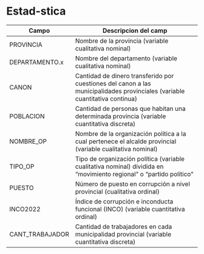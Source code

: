 # Estad-stica
| Campo | Descripcion del camp |
|----------|----------|
| PROVINCIA   | Nombre de la provincia (variable cualitativa nominal)  |   
| DEPARTAMENTO.x   | Nombre del departamento (variable cualitativa nominal)  |    
|CANON  |Cantidad de dinero transferido por cuestiones del canon a las municipalidades provinciales (variable cuantitativa continua) |  
|POBLACION|Cantidad de personas que habitan una determinada provincia (variable cuantitativa discreta) | 
|NOMBRE_OP | Nombre de la organización política a la cual pertenece el alcalde provincial (variable cualitativa nominal)| 
|TIPO_OP|Tipo de organización política (variable cualitativa nominal) dividida en “movimiento regional” o “partido político”|
|PUESTO|Número de puesto en corrupción a nivel provincial (cualitativa ordinal)	|
|INCO2022|Índice de corrupción e inconducta funcional (INCO) (variable cuantitativa ordinal)|
|CANT_TRABAJADOR|Cantidad de trabajadores en cada municipalidad provincial (variable cuantitativa discreta)|
